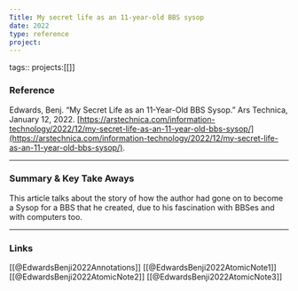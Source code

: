 ```yaml
---
Title: My secret life as an 11-year-old BBS sysop 
date: 2022
type: reference
project:
---
```


tags::
projects:[[]]

### Reference 

Edwards, Benj. “My Secret Life as an 11-Year-Old BBS Sysop.” Ars Technica, January 12, 2022. [https://arstechnica.com/information-technology/2022/12/my-secret-life-as-an-11-year-old-bbs-sysop/](https://arstechnica.com/information-technology/2022/12/my-secret-life-as-an-11-year-old-bbs-sysop/).

---

### Summary & Key Take Aways

This article talks about the story of how the author had gone on to become a Sysop for a BBS that he created, due to his fascination with BBSes and with computers too. 

--- 

### Links
[[@EdwardsBenji2022Annotations]]
[[@EdwardsBenji2022AtomicNote1]]
[[@EdwardsBenji2022AtomicNote2]]
[[@EdwardsBenji2022AtomicNote3]]
